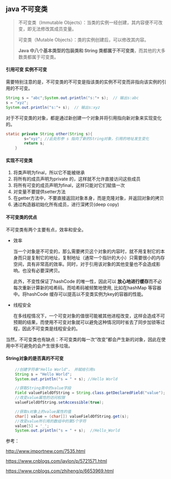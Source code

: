 ## java 不可变类

> 不可变类（Immutable Objects）：当类的实例一经创建，其内容便不可改变，即无法修改其成员变量。
>
> 可变类（Mutable Objects）：类的实例创建后，可以修改其内容。
>
> **Java 中八个基本类型的包装类和 String 类都属于不可变类**，而其他的大多数类都属于可变类。



#### 引用可变 实例不可变

需要特别注意的是，不可变类的不可变是指该类的实例不可变而非指向该实例的引用的不可变。

```java
String s = "abc";System.out.println("s:"+ s);  // 输出s:abc
s = "xyz";
System.out.println("s:"+ s);  // 输出s:xyz
```

对于不可变类的对象，都是通过新创建一个对象并将引用指向新对象来实现变化的。

```java
static private String other(String s){
        s="xyz"; //此处形参 s 指向了新的String对象，引用的地址发生变化
        return s;
    }
```





#### **实现不可变类**

1. 将类声明为final，所以它不能被继承
2. 将所有的成员声明为private 的，这样就不允许直接访问这些成员
3. 将所有可变的成员声明为final，这样只能对它们赋值一次
4. 对变量不要提供setter方法
5. 在getter方法中，不要直接返回对象本身，而是克隆对象，并返回对象的拷贝
6. 通过构造器初始化所有成员，进行深拷贝(deep copy)





#### 不可变类的优点

不可变类有两个主要有点，效率和安全。

- 效率

  当一个对象是不可变的，那么需要拷贝这个对象的内容时，就不用复制它的本身而只是复制它的地址，复制地址（通常一个指针的大小）只需要很小的内存空间，具有非常高的效率。同时，对于引用该对象的其他变量也不会造成影响。也没有必要深拷贝。

  此外，不变性保证了hashCode 的唯一性，因此可以 **放心地进行缓存**而不必每次重新计算新的哈希码。而哈希码被频繁地使用, 比如在hashMap 等容器中。将hashCode 缓存可以提高以不变类实例为key的容器的性能。

- 线程安全

  在多线程情况下，一个可变对象的值很可能被其他进程改变，这样会造成不可预期的结果，而使用不可变对象就可以避免这种情况同时省去了同步加锁等过程，因此不可变类是线程安全的。

当然，不可变类也有缺点：不可变类的每一次“改变”都会产生新的对象，因此在使用中不可避免的会产生很多垃圾。



#### String对象的是否真的不可变

```java
    //创建字符串"Hello World"， 并赋给引用s
    String s = "Hello World"; 
    System.out.println("s = " + s); //Hello World

    //获取String类中的value字段
    Field valueFieldOfString = String.class.getDeclaredField("value");
    //改变value属性的访问权限
    valueFieldOfString.setAccessible(true);

    //获取s对象上的value属性的值
    char[] value = (char[]) valueFieldOfString.get(s);
    //改变value所引用的数组中的第5个字符
    value[5] = '_';
    System.out.println("s = " + s);  //Hello_World
```







参考：

http://www.importnew.com/7535.html

https://www.cnblogs.com/jaylon/p/5721571.html

https://www.cnblogs.com/zhiheng/p/6653969.html